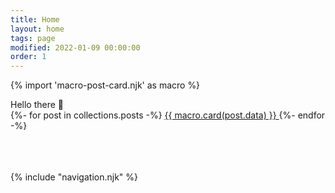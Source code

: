 ```yaml
---
title: Home
layout: home
tags: page
modified: 2022-01-09 00:00:00
order: 1
---
```


{% import 'macro-post-card.njk' as macro %}

<div class="container max-w-screen-lg mx-auto text-xl">
	<div class="dark:bg-blue-400 bg-slate-900 duration-200 rounded-md m-2">
		<div class="py-10 px-4 bg-purple-400
			text-white
			dark:bg-yellow-300
			dark:text-purple-500
			border-slate-900
            border-2
			rounded-md
			-translate-x-2 
            -translate-y-2 
			text-8xl font-bold">
			Hello there 👋
		</div>
	</div>
	<div>
		<!-- <div class="py-4">Posts</div> -->
		<div class="flex flex-row flex-wrap">
		{%- for post in collections.posts -%}
		<a class="hover:no-underline w-1/2" href="{{post.url}}">
			{{ macro.card(post.data) }}
		</a>
		{%- endfor -%}
		</div>
	</div>
	<br/>
	<br/>
	<br/>
</div>

{% include "navigation.njk" %}
